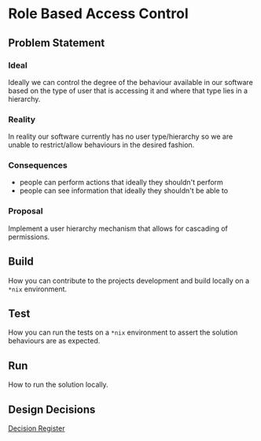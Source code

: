 # Role Based Access Control

## Problem Statement

### Ideal

Ideally we can control the degree of the behaviour available in our software based on the type of user that is accessing it and where that type lies in a hierarchy.

### Reality

In reality our software currently has no user type/hierarchy so we are unable to restrict/allow behaviours in the desired fashion.

### Consequences

* people can perform actions that ideally they shouldn't perform
* people can see information that ideally they shouldn't be able to

### Proposal

Implement a user hierarchy mechanism that allows for cascading of permissions.

## Build

How you can contribute to the projects development and build locally on a `*nix` environment.

## Test

How you can run the tests on a `*nix` environment to assert the solution behaviours are as expected.

## Run

How to run the solution locally.

## Design Decisions

[Decision Register](documentation/architecture/decisions)
